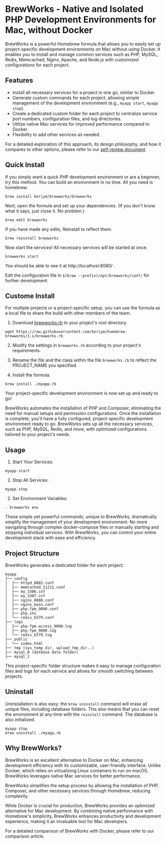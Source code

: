 # BrewWorks - Native and Isolated PHP Development Environments for Mac, without Docker

BrewWorks is a powerful Homebrew formula that allows you to easily set up project-specific development environments on Mac without using Docker. It enables you to install and manage common services such as PHP, MySQL, Redis, Memcached, Nginx, Apache, and Node.js with customized configurations for each project.

## Features

- Install all necessary services for a project in one go, similar to Docker.
- Generate custom commands for each project, allowing simple management of the development environment (e.g., `myapp start`, `myapp stop`).
- Create a dedicated custom folder for each project to centralize service port numbers, configuration files, and log directories.
- Utilize native Mac services for improved performance compared to Docker.
- Flexibility to add other services as needed.

For a detailed exploration of this approach, its design philosophy, and how it compares to other options, please refer to our [self-review document](docs/self-review.md).

## Quick Install

If you simply want a quick PHP development environment or are a beginner, try this method.
You can build an environment in no time. All you need is homebrew.

```shell
brew install koriym/brewworks/brewworks
```

Next, open the formula and set up your dependencies.
(If you don't know what it says, just close it. No problem.)

```shell
brew edit brewworks
```

If you have made any edits, Reinstall to reflect them.

```shell
brew reinstall brewworks
```

Now start the services! All necessary services will be started at once.

```shell
brewworks start
```

You should be able to see it at http://localhost:8080/ .

Edit the configuration file in ``$(brew --prefix)/opt/brewworks/conf/`` for further development.

## Custome Install

For multiple projects or a project-specific setup, you can use the formula as a local file to share the build with other members of the team.

1. Download [brewworks.rb](https://github.com/koriym/homebrew-brewworks/blob/1.x/brewworks.rb) to your project's root directory.

```shell
wget https://raw.githubusercontent.com/koriym/homebrew-brewworks/1.x/brewworks.rb
```

2. Modify the settings in `brewworks.rb` according to your project's requirements.

3. Rename the file and the class within the file `brewworks.rb` to reflect the PROJECT_NAME you specified.

4. Install the formula.

```shell
brew install ./myapp.rb
```

Your project-specific development environment is now set up and ready to go!

BrewWorks automates the installation of PHP and Composer, eliminating the need for manual setups and permission configurations. Once the installation is complete, you'll have a fully configured, project-specific development environment ready to go. BrewWorks sets up all the necessary services, such as PHP, MySQL, Redis, and more, with optimized configurations tailored to your project's needs.

## Usage

1. Start Your Services:

```shell
myapp start
```

2. Stop All Services:

```shell
myapp stop
```

2. Set Environment Variables:

```shell
. brewworks env
```

These simple yet powerful commands, unique to BrewWorks, dramatically simplify the management of your development environment. No more navigating through complex docker-compose files or manually starting and stopping individual services. With BrewWorks, you can control your entire development stack with ease and efficiency.

## Project Structure

BrewWorks generates a dedicated folder for each project:

```shell
myapp
├── config
│  ├── httpd_8082.conf
│  ├── memcached_11212.conf
│  ├── my_3306.cnf
│  ├── my_3307.cnf
│  ├── nginx_8080.conf
│  ├── nginx_main.conf
│  ├── php-fpm_9000.conf
│  ├── php.ini
│  └── redis_6379.conf
├── logs
│  ├── php-fpm-access_9000.log
│  ├── php-fpm_9000.log
│  └── redis_6379.log
├── public
│  └── index.html
├── tmp (sys_temp_dir, upload_tmp_dir..)
├── mysql_0 (datbase data folder)
├── mysql_1
```

This project-specific folder structure makes it easy to manage configuration files and logs for each service and allows for smooth switching between projects.

## Uninstall

Uninstallation is also easy: the `brew uninstall` command will erase all unique files, including database folders. This also means that you can reset the environment at any time with the `reinstall` command. The database is also initialized.

```shell
myapp stop
brew uninstall ./myapp.rb 
```

## Why BrewWorks?

BrewWorks is an excellent alternative to Docker on Mac, enhancing development efficiency with its customizable, user-friendly interface. Unlike Docker, which relies on virtualizing Linux containers to run on macOS, BrewWorks leverages native Mac services for better performance.

BrewWorks simplifies the setup process by allowing the installation of PHP, Composer, and other necessary services through Homebrew, reducing complexity.

While Docker is crucial for production, BrewWorks provides an optimized alternative for Mac development. By combining native performance with Homebrew's simplicity, BrewWorks enhances productivity and development experience, making it an invaluable tool for Mac developers.

For a detailed comparison of BrewWorks with Docker, please refer to our comparison article.
